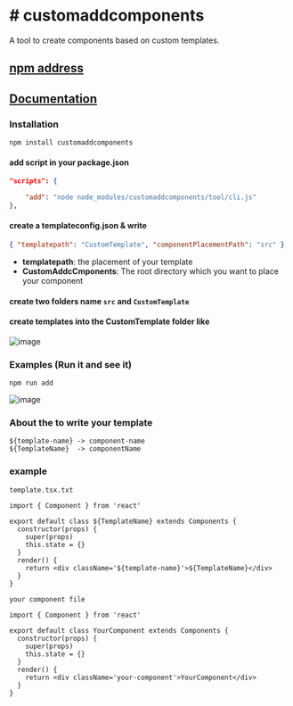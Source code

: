 # # customaddcomponents

A tool to create components based on custom templates.

## [npm address](https://www.npmjs.com/package/customaddcomponents)

## [Documentation](#documentation)

<a name="documentation"></a>

### Installation

<a name="installation"></a>

```shell
npm install customaddcomponents
```

#### add script in your package.json

```json
"scripts": {

    "add": "node node_modules/customaddcomponents/tool/cli.js"
},
```

#### create a templateconfig.json & write

```json
{ "templatepath": "CustomTemplate", "componentPlacementPath": "src" }
```

- **templatepath**: the placement of your template
- **CustomAddcCmponents**: The root directory which you want to place your component
  <a name="examples"></a>

#### create two folders name `src` and `CustomTemplate`

#### create templates into the CustomTemplate folder like

![image](https://wx-static.yidejia.com/gDAcwF4KcWJfvH8WszFbzGz7spJPmz1yQnliJizE:foowUQgADv1gm7X3jtA3SPRONVE=:eyJzY29wZSI6Ind4LW1hcmtldGluZy1tYW5hZ2VyIiwiZGVhZGxpbmUiOjE1MzEzNjM5MTh9.png)

### Examples (Run it and see it)

```shell
npm run add
```

![image](https://wx-static.yidejia.com/gDAcwF4KcWJfvH8WszFbzGz7spJPmz1yQnliJizE:Vzvc_ttpApBxmDlg5qZWpqh-ICY=:eyJzY29wZSI6Ind4LW1hcmtldGluZy1tYW5hZ2VyIiwiZGVhZGxpbmUiOjE1MzEzNjQ4MzV9.png)

### About the to write your template

```
${template-name} -> component-name
${TemplateName}  -> componentName
```

### example

`template.tsx.txt`

```
import { Component } from 'react'

export default class ${TemplateName} extends Components {
  constructor(props) {
    super(props)
    this.state = {}
  }
  render() {
    return <div className='${template-name}'>${TemplateName}</div>
  }
}
```

`your component file`

```
import { Component } from 'react'

export default class YourComponent extends Components {
  constructor(props) {
    super(props)
    this.state = {}
  }
  render() {
    return <div className='your-component'>YourComponent</div>
  }
}
```
